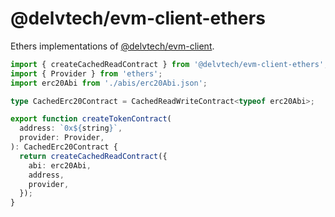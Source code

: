 # @delvtech/evm-client-ethers

Ethers implementations of [@delvtech/evm-client](https://github.com/delvtech/evm-client/tree/main/packages/evm-client).

```ts
import { createCachedReadContract } from '@delvtech/evm-client-ethers';
import { Provider } from 'ethers';
import erc20Abi from './abis/erc20Abi.json';

type CachedErc20Contract = CachedReadWriteContract<typeof erc20Abi>;

export function createTokenContract(
  address: `0x${string}`,
  provider: Provider,
): CachedErc20Contract {
  return createCachedReadContract({
    abi: erc20Abi,
    address,
    provider,
  });
}
```
